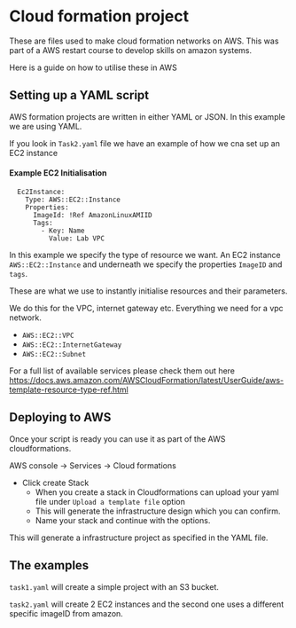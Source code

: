 # Cloud formation project

These are files used to make cloud formation networks on AWS. 
This was part of a AWS restart course to develop skills on amazon systems. 

Here is a guide on how to utilise these in AWS

## Setting up a YAML script
AWS formation projects are written in either YAML or JSON. In this example we are using YAML. 

If you look in `Task2.yaml` file we have an example of how we cna set up an EC2 instance

#### Example EC2 Initialisation 

```
  Ec2Instance:
    Type: AWS::EC2::Instance
    Properties:
      ImageId: !Ref AmazonLinuxAMIID
      Tags:
        - Key: Name
          Value: Lab VPC
```

In this example we specify the type of resource we want. An EC2 instance `AWS::EC2::Instance` and underneath we specify the properties `ImageID` and `tags`. 

These are what we use to instantly initialise resources and their parameters.

We do this for the VPC, internet gateway etc. Everything we need for a vpc network. 

* `AWS::EC2::VPC`
* `AWS::EC2::InternetGateway`
* `AWS::EC2::Subnet`

For a full list of available services please check them out here https://docs.aws.amazon.com/AWSCloudFormation/latest/UserGuide/aws-template-resource-type-ref.html 

## Deploying to AWS
Once your script is ready you can use it as part of the AWS cloudformations. 

AWS console -> Services -> Cloud formations

* Click create Stack
  * When you create a stack in Cloudformations can upload your yaml file under `Upload a template file` option
  * This will generate the infrastructure design which you can confirm. 
  * Name your stack and continue with the options. 

This will generate a infrastructure project as specified in the YAML file. 

## The examples

`task1.yaml` will create a simple project with an S3 bucket. 

`task2.yaml` will create 2 EC2 instances and the second one uses a different specific imageID from amazon.